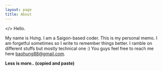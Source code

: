 ```yaml
---
layout: page
title: About
---
```


</> Hello.

My name is Hưng. I am a Saigon-based coder. This is my personal memo. I am forgetful sometimes so I write to remember things better. I ramble on different stuffs but mostly technical one :) You guys feel free to reach me here baohung88@gmail.com.  

**Less is more.. (copied and paste)**
